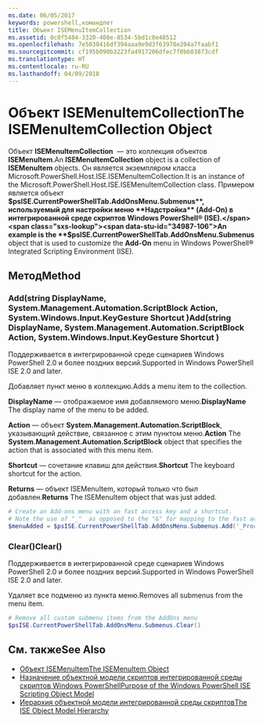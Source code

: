 ```yaml
---
ms.date: 06/05/2017
keywords: powershell,командлет
title: Объект ISEMenuItemCollection
ms.assetid: 0c0f5484-3320-408e-8534-5bd1c8e48512
ms.openlocfilehash: 7e5030416df394aaa9e9d3f63978e204a7faabf1
ms.sourcegitcommit: cf195b090b3223fa4917206dfec7f0b603873cdf
ms.translationtype: HT
ms.contentlocale: ru-RU
ms.lasthandoff: 04/09/2018
---
```

# <a name="the-isemenuitemcollection-object"></a><span data-ttu-id="34987-103">Объект ISEMenuItemCollection</span><span class="sxs-lookup"><span data-stu-id="34987-103">The ISEMenuItemCollection Object</span></span>

<span data-ttu-id="34987-104">Объект **ISEMenuItemCollection**  — это коллекция объектов **ISEMenuItem**.</span><span class="sxs-lookup"><span data-stu-id="34987-104">An **ISEMenuItemCollection** object is a collection of **ISEMenuItem** objects.</span></span> <span data-ttu-id="34987-105">Он является экземпляром класса Microsoft.PowerShell.Host.ISE.ISEMenuItemCollection.</span><span class="sxs-lookup"><span data-stu-id="34987-105">It is an instance of the Microsoft.PowerShell.Host.ISE.ISEMenuItemCollection class.</span></span> <span data-ttu-id="34987-106">Примером является объект **$psISE.CurrentPowerShellTab.AddOnsMenu.Submenus**, используемый для настройки меню **Надстройка** (Add-On) в интегрированной среде скриптов Windows PowerShell® (ISE).</span><span class="sxs-lookup"><span data-stu-id="34987-106">An example is the **$psISE.CurrentPowerShellTab.AddOnsMenu.Submenus** object that is used to customize the **Add-On** menu in Windows PowerShell® Integrated Scripting Environment (ISE).</span></span>

## <a name="method"></a><span data-ttu-id="34987-107">Метод</span><span class="sxs-lookup"><span data-stu-id="34987-107">Method</span></span>

### <a name="addstring-displayname-systemmanagementautomationscriptblock-action-systemwindowsinputkeygesture-shortcut-"></a><span data-ttu-id="34987-108">Add\(string DisplayName, System.Management.Automation.ScriptBlock Action, System.Windows.Input.KeyGesture Shortcut \)</span><span class="sxs-lookup"><span data-stu-id="34987-108">Add\(string DisplayName, System.Management.Automation.ScriptBlock Action, System.Windows.Input.KeyGesture Shortcut \)</span></span>

<span data-ttu-id="34987-109">Поддерживается в интегрированной среде сценариев Windows PowerShell 2.0 и более поздних версий.</span><span class="sxs-lookup"><span data-stu-id="34987-109">Supported in Windows PowerShell ISE 2.0 and later.</span></span>

<span data-ttu-id="34987-110">Добавляет пункт меню в коллекцию.</span><span class="sxs-lookup"><span data-stu-id="34987-110">Adds a menu item to the collection.</span></span>

<span data-ttu-id="34987-111">**DisplayName** — отображаемое имя добавляемого меню.</span><span class="sxs-lookup"><span data-stu-id="34987-111">**DisplayName** The display name of the menu to be added.</span></span>

<span data-ttu-id="34987-112">**Action** — объект **System.Management.Automation.ScriptBlock**, указывающий действие, связанное с этим пунктом меню.</span><span class="sxs-lookup"><span data-stu-id="34987-112">**Action** The **System.Management.Automation.ScriptBlock** object that specifies the action that is associated with this menu item.</span></span>

<span data-ttu-id="34987-113">**Shortcut** — сочетание клавиш для действия.</span><span class="sxs-lookup"><span data-stu-id="34987-113">**Shortcut** The keyboard shortcut for the action.</span></span>

<span data-ttu-id="34987-114">**Returns** — объект ISEMenuItem, который только что был добавлен.</span><span class="sxs-lookup"><span data-stu-id="34987-114">**Returns** The ISEMenuItem object that was just added.</span></span>

```powershell
# Create an Add-ons menu with an fast access key and a shortcut.
# Note the use of "_"  as opposed to the "&" for mapping to the fast access key letter for the menu item.
$menuAdded = $psISE.CurrentPowerShellTab.AddOnsMenu.Submenus.Add('_Process', {Get-Process}, 'Alt+P')
```

### <a name="clear"></a><span data-ttu-id="34987-115">Clear\(\)</span><span class="sxs-lookup"><span data-stu-id="34987-115">Clear\(\)</span></span>

<span data-ttu-id="34987-116">Поддерживается в интегрированной среде сценариев Windows PowerShell 2.0 и более поздних версий.</span><span class="sxs-lookup"><span data-stu-id="34987-116">Supported in Windows PowerShell ISE 2.0 and later.</span></span>

<span data-ttu-id="34987-117">Удаляет все подменю из пункта меню.</span><span class="sxs-lookup"><span data-stu-id="34987-117">Removes all submenus from the menu item.</span></span>

```powershell
# Remove all custom submenu items from the AddOns menu
$psISE.CurrentPowerShellTab.AddOnsMenu.Submenus.Clear()
```

## <a name="see-also"></a><span data-ttu-id="34987-118">См. также</span><span class="sxs-lookup"><span data-stu-id="34987-118">See Also</span></span>

- [<span data-ttu-id="34987-119">Объект ISEMenuItem</span><span class="sxs-lookup"><span data-stu-id="34987-119">The ISEMenuItem Object</span></span>](The-ISEMenuItem-Object.md)
- [<span data-ttu-id="34987-120">Назначение объектной модели скриптов интегрированной среды скриптов Windows PowerShell</span><span class="sxs-lookup"><span data-stu-id="34987-120">Purpose of the Windows PowerShell ISE Scripting Object Model</span></span>](Purpose-of-the-Windows-PowerShell-ISE-Scripting-Object-Model.md)
- [<span data-ttu-id="34987-121">Иерархия объектной модели интегрированной среды скриптов</span><span class="sxs-lookup"><span data-stu-id="34987-121">The ISE Object Model Hierarchy</span></span>](The-ISE-Object-Model-Hierarchy.md)